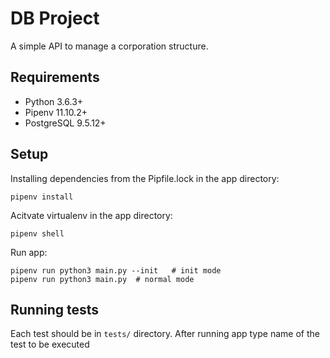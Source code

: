 # DB Project
A simple API to manage a corporation structure.
## Requirements
* Python 3.6.3+
* Pipenv 11.10.2+
* PostgreSQL 9.5.12+
## Setup
Installing dependencies from the Pipfile.lock in the app directory: 
```
pipenv install
```
Acitvate virtualenv in the app directory:
```
pipenv shell
```
Run app:
```
pipenv run python3 main.py --init	# init mode
pipenv run python3 main.py	# normal mode
```
## Running tests
Each test should be in `tests/` directory. After running app type name of the test to be executed
